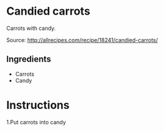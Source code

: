 # Candied carrots

Carrots with candy.

Source: http://allrecipes.com/recipe/18241/candied-carrots/

## Ingredients

- Carrots
- Candy
 

# Instructions

1.Put carrots into candy 